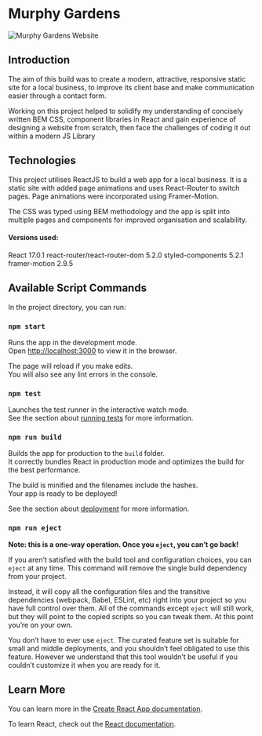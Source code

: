 # Murphy Gardens

<img src="https://www.rqwebdev.com/images/project1-min.jpg" alt="Murphy Gardens Website">

## Introduction

The aim of this build was to create a modern, attractive, responsive static site for a local business, to improve its client base and make communication easier through a contact form.

Working on this project helped to solidify my understanding of concisely written BEM CSS, component libraries in React and gain experience of designing a website from scratch, then face the challenges of coding it out within a modern JS Library

## Technologies

This project utilises ReactJS to build a web app for a local business. It is a static site with added page animations and uses React-Router to switch pages. Page animations were incorporated using Framer-Motion.

The CSS was typed using BEM methodology and the app is split into multiple pages and components for improved organisation and scalability.

#### Versions used:

React 17.0.1
react-router/react-router-dom 5.2.0
styled-components 5.2.1
framer-motion 2.9.5

## Available Script Commands

In the project directory, you can run:

### `npm start`

Runs the app in the development mode.\
Open [http://localhost:3000](http://localhost:3000) to view it in the browser.

The page will reload if you make edits.\
You will also see any lint errors in the console.

### `npm test`

Launches the test runner in the interactive watch mode.\
See the section about [running tests](https://facebook.github.io/create-react-app/docs/running-tests) for more information.

### `npm run build`

Builds the app for production to the `build` folder.\
It correctly bundles React in production mode and optimizes the build for the best performance.

The build is minified and the filenames include the hashes.\
Your app is ready to be deployed!

See the section about [deployment](https://facebook.github.io/create-react-app/docs/deployment) for more information.

### `npm run eject`

**Note: this is a one-way operation. Once you `eject`, you can’t go back!**

If you aren’t satisfied with the build tool and configuration choices, you can `eject` at any time. This command will remove the single build dependency from your project.

Instead, it will copy all the configuration files and the transitive dependencies (webpack, Babel, ESLint, etc) right into your project so you have full control over them. All of the commands except `eject` will still work, but they will point to the copied scripts so you can tweak them. At this point you’re on your own.

You don’t have to ever use `eject`. The curated feature set is suitable for small and middle deployments, and you shouldn’t feel obligated to use this feature. However we understand that this tool wouldn’t be useful if you couldn’t customize it when you are ready for it.

## Learn More

You can learn more in the [Create React App documentation](https://facebook.github.io/create-react-app/docs/getting-started).

To learn React, check out the [React documentation](https://reactjs.org/).
